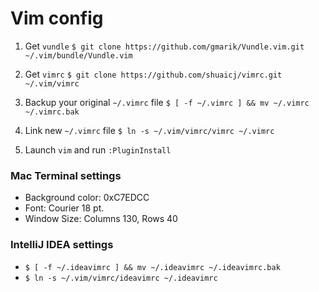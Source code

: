 # Vim config

1. Get `vundle`
`$ git clone https://github.com/gmarik/Vundle.vim.git ~/.vim/bundle/Vundle.vim`

2. Get `vimrc`
`$ git clone https://github.com/shuaicj/vimrc.git ~/.vim/vimrc`

3. Backup your original `~/.vimrc` file
`$ [ -f ~/.vimrc ] && mv ~/.vimrc ~/.vimrc.bak`

4. Link new `~/.vimrc` file
`$ ln -s ~/.vim/vimrc/vimrc ~/.vimrc`

5. Launch `vim` and run `:PluginInstall`

### Mac Terminal settings
* Background color: 0xC7EDCC
* Font: Courier 18 pt.
* Window Size: Columns 130, Rows 40

### IntelliJ IDEA settings
* `$ [ -f ~/.ideavimrc ] && mv ~/.ideavimrc ~/.ideavimrc.bak`
* `$ ln -s ~/.vim/vimrc/ideavimrc ~/.ideavimrc`
